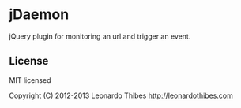 jDaemon
=======

jQuery plugin for monitoring an url and trigger an event.

## License

MIT licensed

Copyright (C) 2012-2013 Leonardo Thibes http://leonardothibes.com